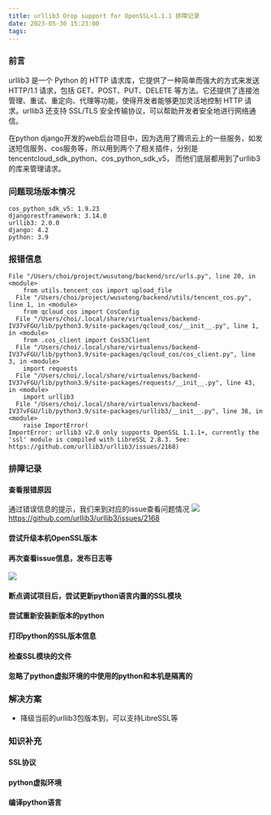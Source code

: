 ```yaml
---
title: urllib3 Drop support for OpenSSL<1.1.1 排障记录
date: 2023-05-30 15:23:00
tags:
---
```

### 前言
urllib3 是一个 Python 的 HTTP 请求库，它提供了一种简单而强大的方式来发送 HTTP/1.1 请求，包括 GET、POST、PUT、DELETE 等方法。它还提供了连接池管理、重试、重定向、代理等功能，使得开发者能够更加灵活地控制 HTTP 请求。urllib3 还支持 SSL/TLS 安全传输协议，可以帮助开发者安全地进行网络通信。

在python django开发的web后台项目中，因为选用了腾讯云上的一些服务，如发送短信服务、cos服务等，所以用到两个了相关插件，分别是tencentcloud_sdk_python、cos_python_sdk_v5，
而他们底层都用到了urllib3的库来管理请求。

### 问题现场版本情况
```
cos_python_sdk_v5: 1.9.23
djangorestframework: 3.14.0
urllib3: 2.0.0
django: 4.2
python: 3.9
```
### 报错信息
```
File "/Users/choi/project/wusutong/backend/src/urls.py", line 20, in <module>
    from utils.tencent_cos import upload_file
  File "/Users/choi/project/wusutong/backend/utils/tencent_cos.py", line 1, in <module>
    from qcloud_cos import CosConfig
  File "/Users/choi/.local/share/virtualenvs/backend-IV37vFGU/lib/python3.9/site-packages/qcloud_cos/__init__.py", line 1, in <module>
    from .cos_client import CosS3Client
  File "/Users/choi/.local/share/virtualenvs/backend-IV37vFGU/lib/python3.9/site-packages/qcloud_cos/cos_client.py", line 3, in <module>
    import requests
  File "/Users/choi/.local/share/virtualenvs/backend-IV37vFGU/lib/python3.9/site-packages/requests/__init__.py", line 43, in <module>
    import urllib3
  File "/Users/choi/.local/share/virtualenvs/backend-IV37vFGU/lib/python3.9/site-packages/urllib3/__init__.py", line 38, in <module>
    raise ImportError(
ImportError: urllib3 v2.0 only supports OpenSSL 1.1.1+, currently the 'ssl' module is compiled with LibreSSL 2.8.3. See: https://github.com/urllib3/urllib3/issues/2168)
```
### 排障记录
#### 查看报错原因
通过错误信息的提示，我们来到对应的issue查看问题情况
![](/img/urllib3-Drop-support-for-OpenSSL-1-1-1排障记录/urllib3_issues_2168.jpg)
https://github.com/urllib3/urllib3/issues/2168

#### 尝试升级本机OpenSSL版本
#### 再次查看issue信息，发布日志等
![](/img/urllib3-Drop-support-for-OpenSSL-1-1-1排障记录/urllib3_release_note.jpg)


#### 断点调试项目后，尝试更新python语言内置的SSL模块

#### 尝试重新安装新版本的python

#### 打印python的SSL版本信息
#### 检查SSL模块的文件

#### 忽略了python虚拟环境的中使用的python和本机是隔离的

### 解决方案
- 降级当前的urllib3包版本到，可以支持LibreSSL等

### 知识补充
#### SSL协议
#### python虚拟环境

#### 编译python语言